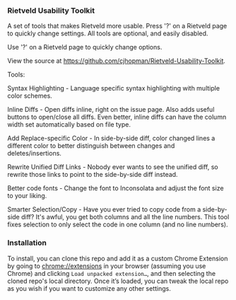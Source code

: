 ### Rietveld Usability Toolkit

A set of tools that makes Rietveld more usable. Press '?' on a Rietveld page to quickly change settings. All tools are optional, and easily disabled.

Use '?' on a Rietveld page to quickly change options.

View the source at https://github.com/cjhopman/Rietveld-Usability-Toolkit.

Tools:

Syntax Highlighting - Language specific syntax highlighting with multiple color schemes.

Inline Diffs - Open diffs inline, right on the issue page. Also adds useful buttons to open/close all diffs. Even better, inline diffs can have the column width set automatically based on file type.

Add Replace-specific Color - In side-by-side diff, color changed lines a different color to better distinguish between changes and deletes/insertions.

Rewrite Unified Diff Links - Nobody ever wants to see the unified diff, so rewrite those links to point to the side-by-side diff instead.

Better code fonts - Change the font to Inconsolata and adjust the font size to your liking.

Smarter Selection/Copy - Have you ever tried to copy code from a side-by-side diff? It's awful, you get both columns and all the line numbers. This tool fixes selection to only select the code in one column (and no line numbers).

### Installation

To install, you can clone this repo and add it as a custom Chrome Extension by going to [chrome://extensions](chrome://extensions) in your browser (assuming you use Chrome) and clicking `Load unpacked extension…`, and then selecting the cloned repo's local directory. Once it’s loaded, you can tweak the local repo as you wish if you want to customize any other settings.

